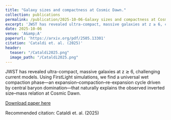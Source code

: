 ```yaml
---
title: "Galaxy sizes and compactness at Cosmic Dawn."
collection: publications
permalink: /publication/2025-10-06-Galaxy sizes and compactness at Cosmic Dawn 
excerpt: 'JWST has revealed ultra-compact, massive galaxies at z ≳ 6, challenging current models. Using FirstLight simulations, we find a universal wet compaction phase—an expansion–compaction–re-expansion cycle driven by central baryon domination—that naturally explains the observed inverted size–mass relation at Cosmic Dawn.'
date: 2025-10-06
venue: 'A&amp;A'
paperurl: 'https://arxiv.org/pdf/2505.13301'
citation: 'Cataldi et. al. (2025)'
header:
  teaser: "/Cataldi2025.png"
  image_path: "/Cataldi2025.png"
---
```


JWST has revealed ultra-compact, massive galaxies at z ≳ 6, challenging current models. Using FirstLight simulations, we find a universal wet compaction phase—an expansion–compaction–re-expansion cycle driven by central baryon domination—that naturally explains the observed inverted size–mass relation at Cosmic Dawn.

[Download paper here](https://arxiv.org/abs/2510.05299)

Recommended citation: Cataldi et. al. (2025)